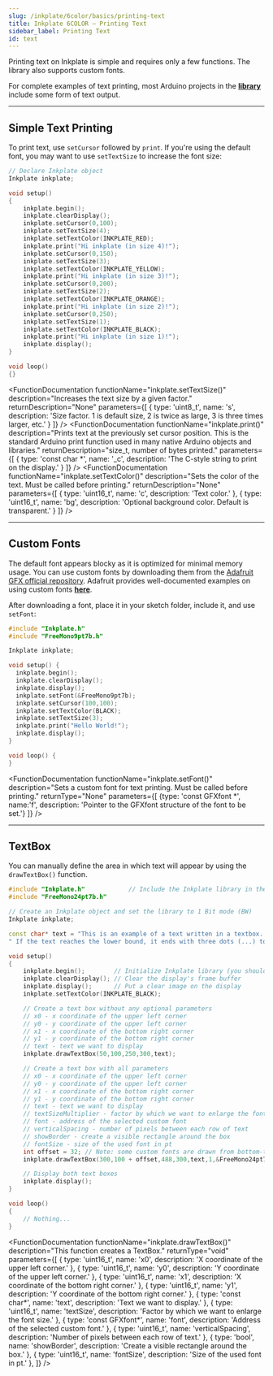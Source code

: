 ```yaml
---
slug: /inkplate/6color/basics/printing-text
title: Inkplate 6COLOR – Printing Text
sidebar_label: Printing Text
id: text
---
```


Printing text on Inkplate is simple and requires only a few functions. The library also supports custom fonts.

<InfoBox>For complete examples of text printing, most Arduino projects in the [**library**](https://github.com/SolderedElectronics/Inkplate-Arduino-library/tree/master/examples/Inkplate6COLOR) include some form of text output.</InfoBox>

---

## Simple Text Printing 

To print text, use `setCursor` followed by `print`. If you're using the default font, you may want to use `setTextSize` to increase the font size: 

```cpp
// Declare Inkplate object
Inkplate inkplate;

void setup()
{
    inkplate.begin();
    inkplate.clearDisplay();
    inkplate.setCursor(0,100);
    inkplate.setTextSize(4);
    inkplate.setTextColor(INKPLATE_RED);
    inkplate.print("Hi inkplate (in size 4)!");
    inkplate.setCursor(0,150);
    inkplate.setTextSize(3);
    inkplate.setTextColor(INKPLATE_YELLOW);
    inkplate.print("Hi inkplate (in size 3)!");
    inkplate.setCursor(0,200);
    inkplate.setTextSize(2);
    inkplate.setTextColor(INKPLATE_ORANGE);
    inkplate.print("Hi inkplate (in size 2)!");
    inkplate.setCursor(0,250);
    inkplate.setTextSize(1);
    inkplate.setTextColor(INKPLATE_BLACK);
    inkplate.print("Hi inkplate (in size 1)!");
    inkplate.display();
}

void loop()
{}
```

<CenteredImage src="/img/6color/text_size.png" alt="Expected output on Inkplate display" caption="Expected output on Inkplate display." width="1000px" />

<FunctionDocumentation
  functionName="inkplate.setTextSize()"
  description="Increases the text size by a given factor."
  returnDescription="None"
  parameters={[ 
    { type: 'uint8_t', name: 's', description: 'Size factor. 1 is default size, 2 is twice as large, 3 is three times larger, etc.' }
  ]}
/>
<FunctionDocumentation
  functionName="inkplate.print()"
  description="Prints text at the previously set cursor position. This is the standard Arduino print function used in many native Arduino objects and libraries."
  returnDescription="size_t, number of bytes printed."
  parameters={[ 
    { type: 'const char *', name: '_c', description: 'The C-style string to print on the display.' }
  ]}
/>
<FunctionDocumentation
  functionName="inkplate.setTextColor()"
  description="Sets the color of the text. Must be called before printing."
  returnDescription="None"
  parameters={[ 
    { type: 'uint16_t', name: 'c', description: 'Text color.' },
    { type: 'uint16_t', name: 'bg', description: 'Optional background color. Default is transparent.' }
  ]}
/>

---

## Custom Fonts

The default font appears blocky as it is optimized for minimal memory usage. You can use custom fonts by downloading them from the [Adafruit GFX official repository](https://github.com/adafruit/Adafruit-GFX-Library/tree/master/Fonts). Adafruit provides well-documented examples on using custom fonts [**here**](https://learn.adafruit.com/adafruit-gfx-graphics-library/using-fonts). 

After downloading a font, place it in your sketch folder, include it, and use `setFont`:

```cpp
#include "Inkplate.h"
#include "FreeMono9pt7b.h"

Inkplate inkplate;

void setup() {
  inkplate.begin();
  inkplate.clearDisplay();
  inkplate.display();
  inkplate.setFont(&FreeMono9pt7b);
  inkplate.setCursor(100,100);
  inkplate.setTextColor(BLACK);
  inkplate.setTextSize(3);
  inkplate.print("Hello World!");
  inkplate.display();
}

void loop() {
}
```

<CenteredImage src="/img/6color/custom_font.png" alt="Expected output on Inkplate display" caption="Expected output on Inkplate display." width="1000px" />

<FunctionDocumentation
  functionName="inkplate.setFont()"
  description="Sets a custom font for text printing. Must be called before printing."
  returnType="None"
  parameters={[
    {type: 'const GFXfont *', name:'f', description: 'Pointer to the GFXfont structure of the font to be set.'}
  ]}
/>

---

## TextBox

You can manually define the area in which text will appear by using the `drawTextBox()` function.

```cpp
#include "Inkplate.h"            // Include the Inkplate library in the sketch
#include "FreeMono24pt7b.h"

// Create an Inkplate object and set the library to 1 Bit mode (BW)
Inkplate inkplate;

const char* text = "This is an example of a text written in a textbox. When a word doesn't fit into the current row, it goes to the next one." \
" If the text reaches the lower bound, it ends with three dots (...) to mark that the text isn't displayed fully";

void setup()
{
    inkplate.begin();        // Initialize Inkplate library (you should call this function ONLY ONCE)
    inkplate.clearDisplay(); // Clear the display's frame buffer
    inkplate.display();      // Put a clear image on the display
    inkplate.setTextColor(INKPLATE_BLACK);

    // Create a text box without any optional parameters
    // x0 - x coordinate of the upper left corner
    // y0 - y coordinate of the upper left corner
    // x1 - x coordinate of the bottom right corner
    // y1 - y coordinate of the bottom right corner
    // text - text we want to display
    inkplate.drawTextBox(50,100,250,300,text);

    // Create a text box with all parameters
    // x0 - x coordinate of the upper left corner
    // y0 - y coordinate of the upper left corner
    // x1 - x coordinate of the bottom right corner
    // y1 - y coordinate of the bottom right corner
    // text - text we want to display
    // textSizeMultiplier - factor by which we want to enlarge the font size
    // font - address of the selected custom font
    // verticalSpacing - number of pixels between each row of text
    // showBorder - create a visible rectangle around the box
    // fontSize - size of the used font in pt
    int offset = 32; // Note: some custom fonts are drawn from bottom-to-top, which requires an offset. Use an offset that best suits the font you use.
    inkplate.drawTextBox(300,100 + offset,488,300,text,1,&FreeMono24pt7b,27,false,24);

    // Display both text boxes
    inkplate.display();
}

void loop()
{
    // Nothing...
}
```

<CenteredImage src="/img/6color/textbox.png" alt="Expected output on Inkplate display" caption="Expected output on Inkplate display." width="1000px" />

<FunctionDocumentation
  functionName="inkplate.drawTextBox()"
  description="This function creates a TextBox."
  returnType="void"
  parameters={[
    { type: 'uint16_t', name: 'x0', description: 'X coordinate of the upper left corner.' },
    { type: 'uint16_t', name: 'y0', description: 'Y coordinate of the upper left corner.' },
    { type: 'uint16_t', name: 'x1', description: 'X coordinate of the bottom right corner.' },
    { type: 'uint16_t', name: 'y1', description: 'Y coordinate of the bottom right corner.' },
    { type: 'const char*', name: 'text', description: 'Text we want to display.' },
    { type: 'uint16_t', name: 'textSize', description: 'Factor by which we want to enlarge the font size.' },
    { type: 'const GFXfont*', name: 'font', description: 'Address of the selected custom font.' },
    { type: 'uint16_t', name: 'verticalSpacing', description: 'Number of pixels between each row of text.' },
    { type: 'bool', name: 'showBorder', description: 'Create a visible rectangle around the box.' },
    { type: 'uint16_t', name: 'fontSize', description: 'Size of the used font in pt.' },
  ]}
/>